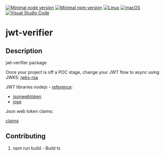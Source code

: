 [![Minimal node version](https://img.shields.io/static/v1?label=node&message=>=18.15.0&logo=node.js&color)](https://nodejs.org/about/releases/)
[![Minimal npm version](https://img.shields.io/static/v1?label=npm&message=>=8.5.5&logo=npm&color)](https://github.com/npm/cli/releases)
[![Linux](https://svgshare.com/i/Zhy.svg)](https://svgshare.com/i/Zhy.svg)
[![macOS](https://svgshare.com/i/ZjP.svg)](https://svgshare.com/i/ZjP.svg)
[![Visual Studio Code](https://img.shields.io/badge/--007ACC?logo=visual%20studio%20code&logoColor=ffffff)](https://code.visualstudio.com/)

# jwt-verifier

## Description

jwt-verifier package

Once your project is off a POC stage, change your JWT flow to async using JWKS: [jwks-rsa](https://www.npmjs.com/package/jwks-rsa)

JWT libraries nodejs - [reference](https://jwt.io/libraries?language=Node.js):

- [jsonwebtoken](https://github.com/auth0/node-jsonwebtoken)
- [jose](https://github.com/panva/jose)

Json web token claims:

[claims](https://auth0.com/docs/secure/tokens/json-web-tokens/json-web-token-claims)

## Contributing

1. npm run build - Build ts
